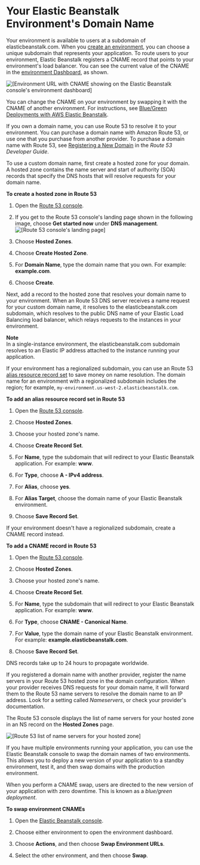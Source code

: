 # Your Elastic Beanstalk Environment's Domain Name<a name="customdomains"></a>

Your environment is available to users at a subdomain of elasticbeanstalk\.com\. When you [create an environment](using-features.environments.md), you can choose a unique subdomain that represents your application\. To route users to your environment, Elastic Beanstalk registers a CNAME record that points to your environment's load balancer\. You can see the current value of the CNAME in the [environment Dashboard](environments-console.md#environments-dashboard), as shown\.

![\[Environment URL with CNAME showing on the Elastic Beanstalk console's environment dashboard\]](http://docs.aws.amazon.com/elasticbeanstalk/latest/dg/images/environment-management-dashboard-url.png)

You can change the CNAME on your environment by swapping it with the CNAME of another environment\. For instructions, see [Blue/Green Deployments with AWS Elastic Beanstalk](using-features.CNAMESwap.md)\.

If you own a domain name, you can use Route 53 to resolve it to your environment\. You can purchase a domain name with Amazon Route 53, or use one that you purchase from another provider\. To purchase a domain name with Route 53, see [Registering a New Domain](https://docs.aws.amazon.com/Route53/latest/DeveloperGuide/domain-register.html) in the *Route 53 Developer Guide*\.

To use a custom domain name, first create a hosted zone for your domain\. A hosted zone contains the name server and start of authority \(SOA\) records that specify the DNS hosts that will resolve requests for your domain name\.

**To create a hosted zone in Route 53**

1. Open the [Route 53 console](https://console.aws.amazon.com/route53/home)\.

1. If you get to the Route 53 console's landing page shown in the following image, choose **Get started now** under **DNS management**\.  
![\[Route 53 console's landing page\]](http://docs.aws.amazon.com/elasticbeanstalk/latest/dg/images/environments-cfg-route53-console-landing.png)

1. Choose **Hosted Zones**\.

1. Choose **Create Hosted Zone**\.

1. For **Domain Name**, type the domain name that you own\. For example: **example\.com**\.

1. Choose **Create**\.

Next, add a record to the hosted zone that resolves your domain name to your environment\. When an Route 53 DNS server receives a name request for your custom domain name, it resolves to the elasticbeanstalk\.com subdomain, which resolves to the public DNS name of your Elastic Load Balancing load balancer, which relays requests to the instances in your environment\.

**Note**  
In a single\-instance environment, the elasticbeanstalk\.com subdomain resolves to an Elastic IP address attached to the instance running your application\.

If your environment has a regionalized subdomain, you can use an Route 53 [alias resource record set](https://docs.aws.amazon.com/Route53/latest/DeveloperGuide/resource-record-sets-choosing-alias-non-alias.html) to save money on name resolution\. The domain name for an environment with a regionalized subdomain includes the region; for example, `my-environment.us-west-2.elasticbeanstalk.com`\.

**To add an alias resource record set in Route 53**

1. Open the [Route 53 console](https://console.aws.amazon.com/route53/home)\.

1. Choose **Hosted Zones**\.

1. Choose your hosted zone's name\.

1. Choose **Create Record Set**\.

1. For **Name**, type the subdomain that will redirect to your Elastic Beanstalk application\. For example: **www**\.

1. For **Type**, choose **A \- IPv4 address**\.

1. For **Alias**, choose **yes**\.

1. For **Alias Target**, choose the domain name of your Elastic Beanstalk environment\.

1. Choose **Save Record Set**\.

If your environment doesn't have a regionalized subdomain, create a CNAME record instead\.

**To add a CNAME record in Route 53**

1. Open the [Route 53 console](https://console.aws.amazon.com/route53/home)\.

1. Choose **Hosted Zones**\.

1. Choose your hosted zone's name\.

1. Choose **Create Record Set**\.

1. For **Name**, type the subdomain that will redirect to your Elastic Beanstalk application\. For example: **www**\.

1. For **Type**, choose **CNAME \- Canonical Name**\.

1. For **Value**, type the domain name of your Elastic Beanstalk environment\. For example: **example\.elasticbeanstalk\.com**\.

1. Choose **Save Record Set**\.

DNS records take up to 24 hours to propagate worldwide\.

If you registered a domain name with another provider, register the name servers in your Route 53 hosted zone in the domain configuration\. When your provider receives DNS requests for your domain name, it will forward them to the Route 53 name servers to resolve the domain name to an IP address\. Look for a setting called *Nameservers*, or check your provider's documentation\.

The Route 53 console displays the list of name servers for your hosted zone in an NS record on the **Hosted Zones** page\.

![\[Route 53 list of name servers for your hosted zone\]](http://docs.aws.amazon.com/elasticbeanstalk/latest/dg/images/route53-nameservers.png)

If you have multiple environments running your application, you can use the Elastic Beanstalk console to swap the domain names of two environments\. This allows you to deploy a new version of your application to a standby environment, test it, and then swap domains with the production environment\.

When you perform a CNAME swap, users are directed to the new version of your application with zero downtime\. This is known as a *blue/green deployment*\.

**To swap environment CNAMEs**

1. Open the [Elastic Beanstalk console](https://console.aws.amazon.com/elasticbeanstalk)\.

1. Choose either environment to open the environment dashboard\.

1. Choose **Actions**, and then choose **Swap Environment URLs**\.

1. Select the other environment, and then choose **Swap**\.